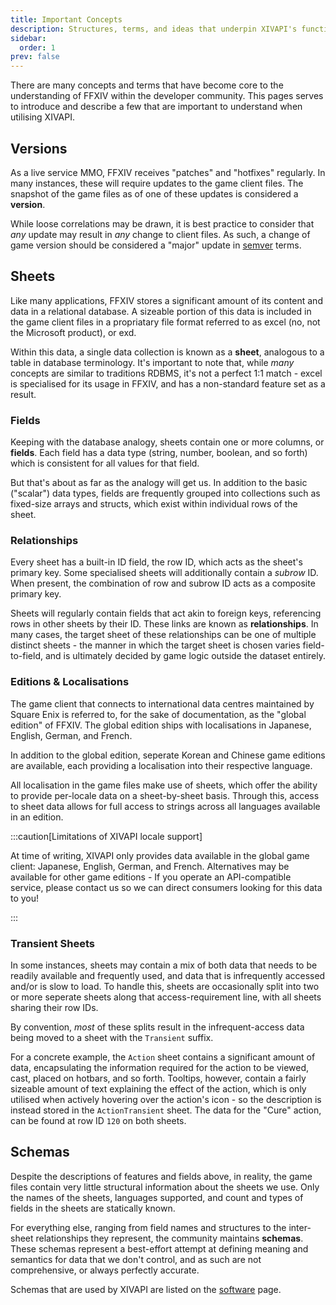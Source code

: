 ```yaml
---
title: Important Concepts
description: Structures, terms, and ideas that underpin XIVAPI's functionality.
sidebar:
  order: 1
prev: false
---
```


There are many concepts and terms that have become core to the understanding of
FFXIV within the developer community. This pages serves to introduce and
describe a few that are important to understand when utilising XIVAPI.

## Versions

As a live service MMO, FFXIV receives "patches" and "hotfixes" regularly. In
many instances, these will require updates to the game client files. The
snapshot of the game files as of one of these updates is considered a
**version**.

While loose correlations may be drawn, it is best practice to consider that
_any_ update may result in _any_ change to client files. As such, a change of
game version should be considered a "major" update in
[semver](https://semver.org/) terms.

## Sheets

Like many applications, FFXIV stores a significant amount of its content and
data in a relational database. A sizeable portion of this data is included in
the game client files in a propriatary file format referred to as excel (no,
not the Microsoft product), or exd.

Within this data, a single data collection is known as a **sheet**, analogous to
a table in database terminology. It's important to note that, while _many_
concepts are similar to traditions RDBMS, it's not a perfect 1:1 match - excel
is specialised for its usage in FFXIV, and has a non-standard feature set as a
result.

### Fields

Keeping with the database analogy, sheets contain one or more columns, or
**fields**. Each field has a data type (string, number, boolean, and so forth)
which is consistent for all values for that field.

But that's about as far as the analogy will get us. In addition to the basic
("scalar") data types, fields are frequently grouped into collections such as
fixed-size arrays and structs, which exist within individual rows of the sheet.

### Relationships

Every sheet has a built-in ID field, the row ID, which acts as the sheet's
primary key. Some specialised sheets will additionally contain a _subrow_ ID.
When present, the combination of row and subrow ID acts as a composite primary
key.

Sheets will regularly contain fields that act akin to foreign keys, referencing
rows in other sheets by their ID. These links are known as **relationships**. In
many cases, the target sheet of these relationships can be one of multiple
distinct sheets - the manner in which the target sheet is chosen varies
field-to-field, and is ultimately decided by game logic outside the dataset
entirely.

### Editions & Localisations

The game client that connects to international data centres maintained by Square
Enix is referred to, for the sake of documentation, as the "global edition" of
FFXIV. The global edition ships with localisations in Japanese, English, German,
and French.

In addition to the global edition, seperate Korean and Chinese game editions are
available, each providing a localisation into their respective language.

All localisation in the game files make use of sheets, which offer the ability
to provide per-locale data on a sheet-by-sheet basis. Through this, access to
sheet data allows for full access to strings across all languages available in
an edition.

:::caution[Limitations of XIVAPI locale support]

At time of writing, XIVAPI only provides data available in the global game
client: Japanese, English, German, and French. Alternatives may be available for
other game editions - If you operate an API-compatible service, please contact
us so we can direct consumers looking for this data to you!

:::

### Transient Sheets

In some instances, sheets may contain a mix of both data that needs to be
readily available and frequently used, and data that is infrequently accessed
and/or is slow to load. To handle this, sheets are occasionally split into two
or more seperate sheets along that access-requirement line, with all sheets
sharing their row IDs.

By convention, _most_ of these splits result in the infrequent-access data being
moved to a sheet with the `Transient` suffix.

For a concrete example, the `Action` sheet contains a significant amount of
data, encapsulating the information required for the action to be viewed, cast,
placed on hotbars, and so forth. Tooltips, however, contain a fairly sizeable
amount of text explaining the effect of the action, which is only utilised when
actively hovering over the action's icon - so the description is instead stored
in the `ActionTransient` sheet. The data for the "Cure" action, can be found at
row ID `120` on both sheets.

## Schemas

Despite the descriptions of features and fields above, in reality, the game
files contain very little structural information about the sheets we use. Only
the names of the sheets, languages supported, and count and types of fields in
the sheets are statically known.

For everything else, ranging from field names and structures to the inter-sheet
relationships they represent, the community maintains **schemas**. These schemas
represent a best-effort attempt at defining meaning and semantics for data that
we don't control, and as such are not comprehensive, or always perfectly
accurate.

Schemas that are used by XIVAPI are listed on the [software](/docs/software/) page.
